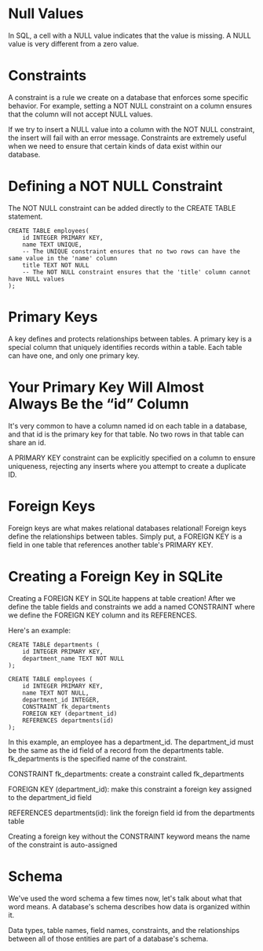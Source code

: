 # Null Values
In SQL, a cell with a NULL value indicates that the value is missing. A NULL value is very different from a zero value.

# Constraints
A constraint is a rule we create on a database that enforces some specific behavior. For example, setting a NOT NULL constraint on a column ensures that the column will not accept NULL values.

If we try to insert a NULL value into a column with the NOT NULL constraint, the insert will fail with an error message. Constraints are extremely useful when we need to ensure that certain kinds of data exist within our database.

# Defining a NOT NULL Constraint
The NOT NULL constraint can be added directly to the CREATE TABLE statement.

```
CREATE TABLE employees(
    id INTEGER PRIMARY KEY,
    name TEXT UNIQUE,
    -- The UNIQUE constraint ensures that no two rows can have the same value in the 'name' column
    title TEXT NOT NULL
    -- The NOT NULL constraint ensures that the 'title' column cannot have NULL values
);

```

# Primary Keys
A key defines and protects relationships between tables. A primary key is a special column that uniquely identifies records within a table. Each table can have one, and only one primary key.

# Your Primary Key Will Almost Always Be the “id” Column
It's very common to have a column named id on each table in a database, and that id is the primary key for that table. No two rows in that table can share an id.

A PRIMARY KEY constraint can be explicitly specified on a column to ensure uniqueness, rejecting any inserts where you attempt to create a duplicate ID.

# Foreign Keys
Foreign keys are what makes relational databases relational! Foreign keys define the relationships between tables. Simply put, a FOREIGN KEY is a field in one table that references another table's PRIMARY KEY.

# Creating a Foreign Key in SQLite
Creating a FOREIGN KEY in SQLite happens at table creation! After we define the table fields and constraints we add a named CONSTRAINT where we define the FOREIGN KEY column and its REFERENCES.

Here's an example:
```
CREATE TABLE departments (
    id INTEGER PRIMARY KEY,
    department_name TEXT NOT NULL
);

CREATE TABLE employees (
    id INTEGER PRIMARY KEY,
    name TEXT NOT NULL,
    department_id INTEGER,
    CONSTRAINT fk_departments
    FOREIGN KEY (department_id)
    REFERENCES departments(id)
);
```

In this example, an employee has a department_id. The department_id must be the same as the id field of a record from the departments table. fk_departments is the specified name of the constraint.

CONSTRAINT fk_departments: create a constraint called fk_departments

FOREIGN KEY (department_id): make this constraint a foreign key assigned to the department_id field

REFERENCES departments(id): link the foreign field id from the departments table

Creating a foreign key without the CONSTRAINT keyword means the name of the constraint is auto-assigned

# Schema
We've used the word schema a few times now, let's talk about what that word means. A database's schema describes how data is organized within it.

Data types, table names, field names, constraints, and the relationships between all of those entities are part of a database's schema.

